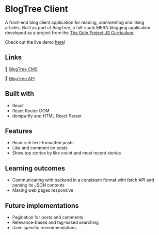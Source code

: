 # BlogTree Client
A front-end blog client application for reading, commenting and liking articles. Built as part of *BlogTree*, a full-stack MERN blogging application developed as a project from the [The Odin Project JS Curriculum](https://www.theodinproject.com/paths/full-stack-javascript).

Check out the live demo [here](https://blog-client-amber.vercel.app/)!

## Links
🍃 [BlogTree CMS](https://github.com/xinweny/blog-cms/)

🍃 [BlogTree API](https://github.com/xinweny/blog-api/)

## Built with
- React
- React Router DOM
- dompurify and HTML React Parser

## Features
- Read rich text-formatted posts
- Like and comment on posts
- Show top stories by like count and most recent stories

## Learning outcomes
- Communicating with backend in a consistent format with fetch API and parsing its JSON contents
- Making web pages responsive

## Future implementations
- Pagination for posts and comments
- Relevance-based and tag-based searching
- User-specific recommendations
